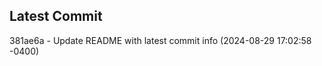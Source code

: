 
## Latest Commit
381ae6a - Update README with latest commit info (2024-08-29 17:02:58 -0400) <Yunxi-Zhou>
